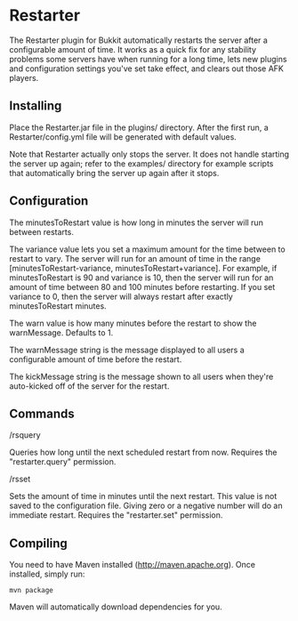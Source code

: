 Restarter
=========

The Restarter plugin for Bukkit automatically restarts the server
after a configurable amount of time. It works as a quick fix for any
stability problems some servers have when running for a long time,
lets new plugins and configuration settings you've set take effect,
and clears out those AFK players.

Installing
----------

Place the Restarter.jar file in the plugins/ directory. After the
first run, a Restarter/config.yml file will be generated with default
values.

Note that Restarter actually only stops the server. It does not handle
starting the server up again; refer to the examples/ directory for
example scripts that automatically bring the server up again after it
stops.

Configuration
-------------

The minutesToRestart value is how long in minutes the server will run
between restarts.

The variance value lets you set a maximum amount for the time between
to restart to vary. The server will run for an amount of time in the
range [minutesToRestart-variance, minutesToRestart+variance]. For
example, if minutesToRestart is 90 and variance is 10, then the server
will run for an amount of time between 80 and 100 minutes before
restarting. If you set variance to 0, then the server will always
restart after exactly minutesToRestart minutes.

The warn value is how many minutes before the restart to show the
warnMessage. Defaults to 1.

The warnMessage string is the message displayed to all users a
configurable amount of time before the restart.

The kickMessage string is the message shown to all users when they're
auto-kicked off of the server for the restart.

Commands
--------

/rsquery

Queries how long until the next scheduled restart from now. Requires
the "restarter.query" permission.

/rsset

Sets the amount of time in minutes until the next restart. This value
is not saved to the configuration file. Giving zero or a negative
number will do an immediate restart. Requires the "restarter.set"
permission.

Compiling
---------

You need to have Maven installed (http://maven.apache.org). Once
installed, simply run:

    mvn package
    
Maven will automatically download dependencies for you.
